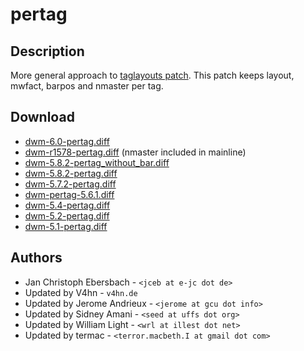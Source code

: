 pertag
======

Description
-----------
More general approach to [taglayouts patch][1]. This patch keeps layout,
mwfact, barpos and nmaster per tag.

Download
--------
* [dwm-6.0-pertag.diff][10]
* [dwm-r1578-pertag.diff][9] (nmaster included in mainline)
* [dwm-5.8.2-pertag\_without\_bar.diff][8]
* [dwm-5.8.2-pertag.diff][7]
* [dwm-5.7.2-pertag.diff][6]
* [dwm-pertag-5.6.1.diff][5]
* [dwm-5.4-pertag.diff][4]
* [dwm-5.2-pertag.diff][3]
* [dwm-5.1-pertag.diff][2]

Authors
-------
* Jan Christoph Ebersbach - `<jceb at e-jc dot de>`
* Updated by V4hn - `v4hn.de`
* Updated by Jerome Andrieux - `<jerome at gcu dot info>`
* Updated by Sidney Amani - `<seed at uffs dot org>`
* Updated by William Light - `<wrl at illest dot net>`
* Updated by termac - `<terror.macbeth.I at gmail dot com>`

[1]: historical/taglayouts
[2]: http://v4hn.de/patches/dwm-5.1-pertag.diff
[3]: historical/dwm-5.2-pertag.diff
[4]: historical/dwm-5.4-pertag.diff
[5]: historical/dwm-pertag-5.6.1.diff
[6]: historical/dwm-5.7.2-pertag.diff
[7]: dwm-5.8.2-pertag.diff
[8]: dwm-5.8.2-pertag_without_bar.diff
[9]: dwm-r1578-pertag.diff
[10]: dwm-6.0-pertag.diff
